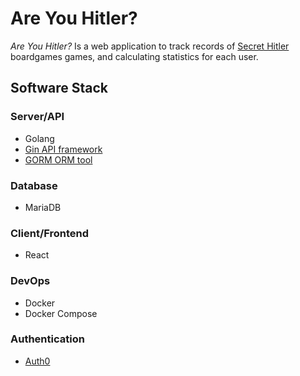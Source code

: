 # Are You Hitler?

*Are You Hitler?* Is a web application to track records of [Secret Hitler](www.secrethitler.com) boardgames games, and calculating statistics for each user.

## Software Stack

### Server/API
- Golang
- [Gin API framework](github.com/gin-gonic/gin)
- [GORM ORM tool](github.com/jinzhu/gorm)

### Database
- MariaDB

### Client/Frontend
- React

### DevOps
- Docker
- Docker Compose

### Authentication
- [Auth0](auth0.com)
